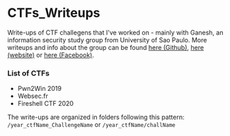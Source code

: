 # CTFs_Writeups
Write-ups of CTF challegens that I've worked on - mainly with Ganesh, an information security study group from University of Sao Paulo. More writeups and info about the group can be found [here (Github)](https://github.com/GANESH-ICMC), [here (website)](http://ganesh.icmc.usp.br/) or [here (Facebook)](https://www.facebook.com/ganeshICMC/).

### List of CTFs
- Pwn2Win 2019
- Websec.fr 
- Fireshell CTF 2020

The write-ups are organized in folders following this pattern: `/year_ctfName_ChallengeName` or `/year_ctfName/challName`
